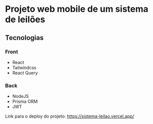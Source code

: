 # Projeto web mobile de um sistema de leilões

## Tecnologias
### Front
- React
- Tailwindcss
- React Query

### Back
- NodeJS
- Prisma ORM
- JWT

Link para o deploy do projeto: https://sistema-leilao.vercel.app/
